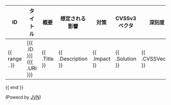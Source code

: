| ID  | タイトル | 概要 | 想定される影響 | 対策 | CVSSv3ベクタ | 深刻度 | 発見日 | 公開日 | 最終更新日 |
| --- | -------- | ---- | -------------- | ---- | ------------- | ------ | ------ | ------ | ---------- |
{{ range . }}| [{{ .ID }}]({{ .URI }}) | {{ .Title }} | {{ .Description }} | {{ .Impact }} | {{ .Solution }} | {{ .CVSSVector }} | {{ .Severity }} | {{ .DatePublic }} | {{ .DatePublish }} | {{ .DateUpdate }} |
{{ end }}

(Powerd by [JVN](https://jvn.jp/))

